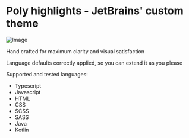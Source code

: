 # Poly highlights - JetBrains' custom  theme


![Image](https://github.com/Polyterative/Poly-highlights-JetBrains-theme/blob/master/Examples/Java_1.png)

Hand crafted for maximum clarity and visual satisfaction

Language defaults correctly applied, so you can extend it as you please

Supported and tested languages:

- Typescript
- Javascript
- HTML
- CSS
- SCSS
- SASS
- Java
- Kotlin
